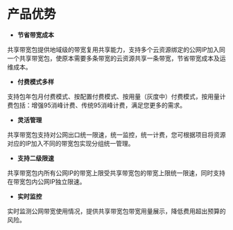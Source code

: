 # 产品优势

- **节省带宽成本**

共享带宽包提供地域级的带宽复用共享能力，支持多个云资源绑定的公网IP加入同一个共享带宽包，使原本需要多条带宽的云资源共享一条带宽，节省带宽成本及运维成本。

- **付费模式多样**

支持包年包月付费模式、按配置付费模式、按用量（灰度中）付费模式，按用量计费包括：增强95消峰计费、传统95消峰计费，满足您更多的需求。

- **灵活管理**

共享带宽包支持对公网出口统一限速，统一监控，统一计费，您可根据项目将资源对应的IP加入不同的带宽包实现分组统一管理。

- **支持二级限速**

共享带宽包内所有公网IP的带宽上限受共享带宽包的带宽上限统一限速，同时支持在带宽包内公网IP独立限速。

- **实时监控**

实时监测公网带宽使用情况，提供共享带宽包带宽用量展示，降低费用超出预算的风险。
